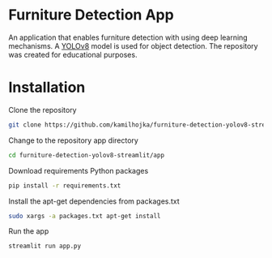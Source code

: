 # Furniture Detection App

An application that enables furniture detection with using deep learning mechanisms. A [YOLOv8](https://docs.ultralytics.com) model is used for object detection. The repository was created for educational purposes.

# Installation

Clone the repository

```sh
git clone https://github.com/kamilhojka/furniture-detection-yolov8-streamlit.git
```

Change to the repository app directory

```sh
cd furniture-detection-yolov8-streamlit/app
```

Download requirements Python packages

```sh
pip install -r requirements.txt
```

Install the apt-get dependencies from packages.txt

```sh
sudo xargs -a packages.txt apt-get install
```

Run the app

```sh
streamlit run app.py
```
